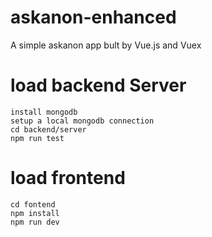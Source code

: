 # askanon-enhanced
A simple askanon app bult by Vue.js and Vuex
# load backend Server
```
install mongodb
setup a local mongodb connection
cd backend/server
npm run test
```
# load frontend
```
cd fontend
npm install
npm run dev
```
